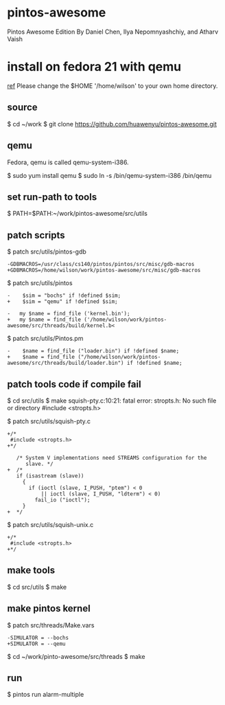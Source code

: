 pintos-awesome
==============

Pintos Awesome Edition
By Daniel Chen, Ilya Nepomnyashchiy, and Atharv Vaish

install on fedora 21 with qemu
==============================

[ref](https://pintosiiith.wordpress.com/2012/09/13/install-pintos-with-qemu/)
Please change the $HOME '/home/wilson' to your own home directory.

source
------
$ cd ~/work
$ git clone https://github.com/huawenyu/pintos-awesome.git

qemu
----
Fedora, qemu is called qemu-system-i386.

$ sudo yum install qemu
$ sudo ln -s /bin/qemu-system-i386 /bin/qemu

set run-path to tools
---------------------
$ PATH=$PATH:~/work/pintos-awesome/src/utils

patch scripts
-------------
$ patch src/utils/pintos-gdb
```
-GDBMACROS=/usr/class/cs140/pintos/pintos/src/misc/gdb-macros
+GDBMACROS=/home/wilson/work/pintos-awesome/src/misc/gdb-macros
```

$ patch src/utils/pintos
```
-    $sim = "bochs" if !defined $sim;
+    $sim = "qemu" if !defined $sim;

-	my $name = find_file ('kernel.bin');
+	my $name = find_file ('/home/wilson/work/pintos-awesome/src/threads/build/kernel.b<
```

$ patch src/utils/Pintos.pm
```
-    $name = find_file ("loader.bin") if !defined $name;
+    $name = find_file ("/home/wilson/work/pintos-awesome/src/threads/build/loader.bin") if !defined $name;
```

patch tools code if compile fail
--------------------------------
$ cd src/utils
$ make
squish-pty.c:10:21: fatal error: stropts.h: No such file or directory
 #include <stropts.h>

$ patch src/utils/squish-pty.c
```
+/*
 #include <stropts.h>
+*/

   /* System V implementations need STREAMS configuration for the
      slave. */
+  /*
   if (isastream (slave))
     {
       if (ioctl (slave, I_PUSH, "ptem") < 0
           || ioctl (slave, I_PUSH, "ldterm") < 0)
         fail_io ("ioctl");
     }
+  */
```

$ patch src/utils/squish-unix.c
```
+/*
 #include <stropts.h>
+*/
```

make tools
----------
$ cd src/utils
$ make

make pintos kernel
------------------
$ patch src/threads/Make.vars
```
-SIMULATOR = --bochs
+SIMULATOR = --qemu
```

$ cd ~/work/pinto-awesome/src/threads
$ make

run
---
$ pintos run alarm-multiple

